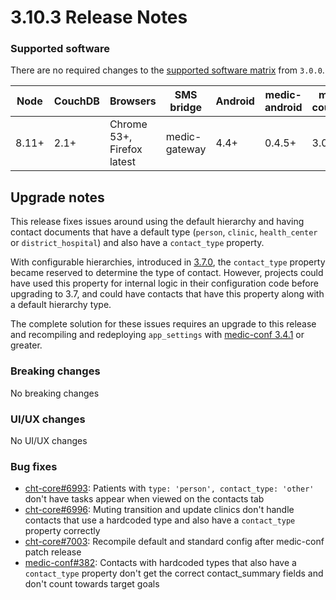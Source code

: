 # 3.10.3 Release Notes

### Supported software

There are no required changes to the [supported software matrix](https://docs.communityhealthtoolkit.org/core/overview/supported-software/) from `3.0.0`.

| Node | CouchDB | Browsers | SMS bridge | Android | medic-android | medic-couch2pg |
|----|----|----|----|----|----|---|
| 8.11+ | 2.1+ | Chrome 53+, Firefox latest | medic-gateway | 4.4+ | 0.4.5+ | 3.0+ |

## Upgrade notes

This release fixes issues around using the default hierarchy and having contact documents that have a default type (`person`, `clinic`, `health_center` or `district_hospital`) and also have a `contact_type` property. 

With configurable hierarchies, introduced in [3.7.0](https://github.com/medic/cht-core/blob/master/release-notes/docs/3.7.0.md#configurable-hierarchies), the `contact_type` property became reserved to determine the type of contact. 
However, projects could have used this property for internal logic in their configuration code before upgrading to 3.7, and could have contacts that have this property along with a default hierarchy type. 

The complete solution for these issues requires an upgrade to this release and recompiling and redeploying `app_settings` with [medic-conf 3.4.1](https://github.com/medic/medic-conf/blob/master/release-notes.md#340) or greater.

### Breaking changes

No breaking changes

### UI/UX changes

No UI/UX changes

### Bug fixes

- [cht-core#6993](https://github.com/medic/cht-core/issues/6993): Patients with `type: 'person', contact_type: 'other'` don't have tasks appear when viewed on the contacts tab
- [cht-core#6996](https://github.com/medic/cht-core/issues/6996): Muting transition and update clinics don't handle contacts that use a hardcoded type and also have a `contact_type` property correctly
- [cht-core#7003](https://github.com/medic/cht-core/issues/7003): Recompile default and standard config after medic-conf patch release
- [medic-conf#382](https://github.com/medic/medic-conf/issues/382): Contacts with hardcoded types that also have a `contact_type` property don't get the correct contact_summary fields and don't count towards target goals
